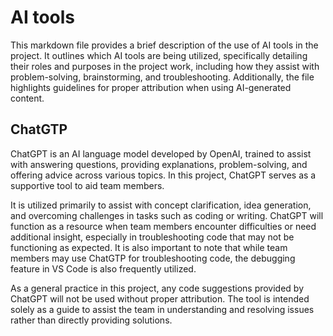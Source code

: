 # AI tools 

This markdown file provides a brief description of the use of AI tools in the project. It outlines which AI tools are being utilized, specifically detailing their roles and purposes in the project work, including how they assist with problem-solving, brainstorming, and troubleshooting. Additionally, the file highlights guidelines for proper attribution when using AI-generated content.

## ChatGTP

ChatGPT is an AI language model developed by OpenAI, trained to assist with answering questions, providing explanations, problem-solving, and offering advice across various topics. In this project, ChatGPT serves as a supportive tool to aid team members.

It is utilized primarily to assist with concept clarification, idea generation, and overcoming challenges in tasks such as coding or writing. ChatGPT will function as a resource when team members encounter difficulties or need additional insight, especially in troubleshooting code that may not be functioning as expected. It is also important to note that while team members may use ChatGTP for troubleshooting code, the debugging feature in VS Code is also frequently utilized. 

As a general practice in this project, any code suggestions provided by ChatGPT will not be used without proper attribution. The tool is intended solely as a guide to assist the team in understanding and resolving issues rather than directly providing solutions.